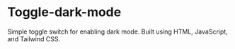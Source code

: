 # Toggle-dark-mode
Simple toggle switch for enabling dark mode. Built using HTML, JavaScript, and Tailwind CSS.
